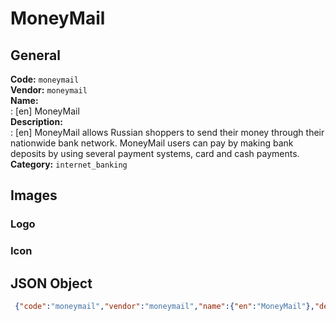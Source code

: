 # MoneyMail 
## General 
**Code:** `moneymail`  
**Vendor:** `moneymail`  
**Name:**  
:	[en] MoneyMail  
**Description:**  
: [en] MoneyMail allows Russian shoppers to send their money through their nationwide bank network. MoneyMail users can pay by making bank deposits by using several payment systems, card and cash payments.  
**Category:** `internet_banking`  
## Images 
### Logo 
### Icon 
## JSON Object 
```json
 {"code":"moneymail","vendor":"moneymail","name":{"en":"MoneyMail"},"description":{"en":"MoneyMail allows Russian shoppers to send their money through their nationwide bank network. MoneyMail users can pay by making bank deposits by using several payment systems, card and cash payments."},"countries":null,"category":"internet_banking"}```  
